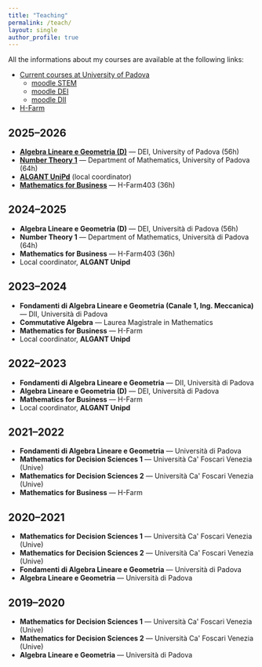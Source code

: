 ```yaml
---
title: "Teaching"
permalink: /teach/
layout: single
author_profile: true
---
```


All the informations about my courses are available at the following links:
* [Current courses at University of Padova](https://didattica.unipd.it/off/docente/A953960AA30DC1BC4C6C920DA18270DB "current courses")
   - [moodle STEM](https://stem.elearning.unipd.it/ "moodle STEM") 
   - [moodle DEI](https://elearning.dei.unipd.it/) 
   - [moodle DII](https://elearning.unipd.it/dii/) 
* [H-Farm](https://www.h-farm.com/it/education/college/lauree-triennali)

## 2025–2026

- **[Algebra Lineare e Geometria (D)](https://didattica.unipd.it/off/2025/LT/IN/IN2914/000ZZ/IN06100061/G6GR4)** — DEI, University of Padova (56h)
- **[Number Theory 1](https://didattica.unipd.it/off/2025/LM/SC/SC2998/002PD/SCQ0094301/N0)** — Department of Mathematics, University of Padova (64h)
-   **[ALGANT UniPd](algant.math.unipd.it/node/4)** (local coordinator)
- **[Mathematics for Business](https://h-farmcollege.instructure.com/courses/864)** — H-Farm403 (36h)


## 2024–2025

- **Algebra Lineare e Geometria (D)** — DEI, Università di Padova (56h)
- **Number Theory 1** — Department of Mathematics, Università di Padova (64h)
- **Mathematics for Business** — H-Farm403 (36h)
- Local coordinator, **ALGANT Unipd**

## 2023–2024

- **Fondamenti di Algebra Lineare e Geometria (Canale 1, Ing. Meccanica)** — DII, Università di Padova
- **Commutative Algebra** — Laurea Magistrale in Mathematics
- **Mathematics for Business** — H-Farm
- Local coordinator, **ALGANT Unipd**

## 2022–2023

- **Fondamenti di Algebra Lineare e Geometria** — DII, Università di Padova
- **Algebra Lineare e Geometria (D)** — DEI, Università di Padova
- **Mathematics for Business** — H-Farm
- Local coordinator, **ALGANT Unipd**

## 2021–2022

- **Fondamenti di Algebra Lineare e Geometria** — Università di Padova
- **Mathematics for Decision Sciences 1** — Università Ca' Foscari Venezia (Unive)
- **Mathematics for Decision Sciences 2** — Università Ca' Foscari Venezia (Unive)
- **Mathematics for Business** — H-Farm

## 2020–2021

- **Mathematics for Decision Sciences 1** — Università Ca' Foscari Venezia (Unive)
- **Mathematics for Decision Sciences 2** — Università Ca' Foscari Venezia (Unive)
- **Fondamenti di Algebra Lineare e Geometria** — Università di Padova
- **Algebra Lineare e Geometria** — Università di Padova

## 2019–2020

- **Mathematics for Decision Sciences 1** — Università Ca' Foscari Venezia (Unive)
- **Mathematics for Decision Sciences 2** — Università Ca' Foscari Venezia (Unive)
- **Algebra Lineare e Geometria** — Università di Padova

